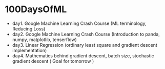# 100DaysOfML

* day1. Google Machine Learning Crash Course (ML terminology, Reducing Loss)
* day2. Google Machine Learning Crash Course (Introduction to panda, numpy, matplotlib, tenserflow)
* day3. Linear Regression (ordinary least square and gradient descent implementation)
* day4. Mathematics behind gradient descent, batch size, stochastic gradient descent ( Goal for tomorrow )